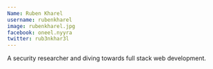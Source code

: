 ```yaml
---
Name: Ruben Kharel
username: rubenkharel
image: rubenkharel.jpg
facebook: oneel.nyyra
twitter: rub3nkhar3l
---
```


A security researcher and diving towards full stack web development. 
